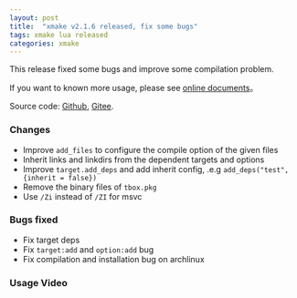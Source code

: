 ```yaml
---
layout: post
title:  "xmake v2.1.6 released, fix some bugs"
tags: xmake lua released
categories: xmake
---
```


This release fixed some bugs and improve some compilation problem.

If you want to known more usage, please see [online documents](http://xmake.io/#/home)。

Source code: [Github](https://github.com/tboox/xmake), [Gitee](https://gitee.com/tboox/xmake).

### Changes

* Improve `add_files` to configure the compile option of the given files
* Inherit links and linkdirs from the dependent targets and options
* Improve `target.add_deps` and add inherit config, .e.g `add_deps("test", {inherit = false})`
* Remove the binary files of `tbox.pkg`
* Use `/Zi` instead of `/ZI` for msvc

### Bugs fixed

* Fix target deps
* Fix `target:add` and `option:add` bug
* Fix compilation and installation bug on archlinux

### Usage Video

<script type="text/javascript" src="https://asciinema.org/a/133693.js" id="asciicast-133693" async></script>

